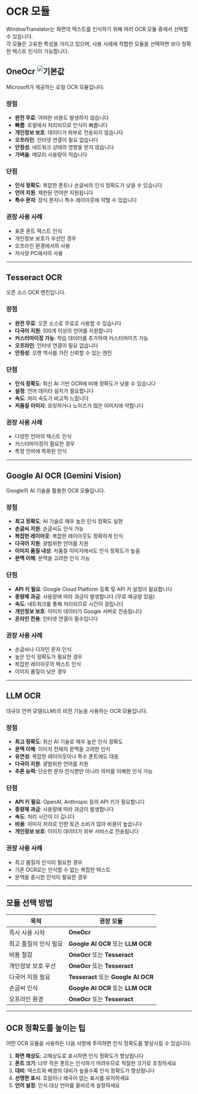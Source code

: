 # OCR 모듈

WindowTranslator는 화면의 텍스트를 인식하기 위해 여러 OCR 모듈 중에서 선택할 수 있습니다.  
각 모듈은 고유한 특성을 가지고 있으며, 사용 사례에 적합한 모듈을 선택하면 보다 정확한 텍스트 인식이 가능합니다.

## OneOcr ![기본값](https://img.shields.io/badge/기본값-brightgreen)

Microsoft가 제공하는 로컬 OCR 모듈입니다.

### 장점
- **완전 무료**: 어떠한 비용도 발생하지 않습니다
- **빠름**: 로컬에서 처리되므로 인식이 빠릅니다
- **개인정보 보호**: 데이터가 외부로 전송되지 않습니다
- **오프라인**: 인터넷 연결이 필요 없습니다
- **안정성**: 네트워크 상태의 영향을 받지 않습니다
- **가벼움**: 메모리 사용량이 적습니다

### 단점
- **인식 정확도**: 복잡한 폰트나 손글씨의 인식 정확도가 낮을 수 있습니다
- **언어 지원**: 제한된 언어만 지원됩니다
- **특수 문자**: 장식 문자나 특수 레이아웃에 약할 수 있습니다

### 권장 사용 사례
- 표준 폰트 텍스트 인식
- 개인정보 보호가 우선인 경우
- 오프라인 환경에서의 사용
- 저사양 PC에서의 사용

---

## Tesseract OCR

오픈 소스 OCR 엔진입니다.

### 장점
- **완전 무료**: 오픈 소스로 무료로 사용할 수 있습니다
- **다국어 지원**: 100개 이상의 언어를 지원합니다
- **커스터마이징 가능**: 학습 데이터를 추가하여 커스터마이즈 가능
- **오프라인**: 인터넷 연결이 필요 없습니다
- **안정성**: 오랜 역사를 가진 신뢰할 수 있는 엔진

### 단점
- **인식 정확도**: 최신 AI 기반 OCR에 비해 정확도가 낮을 수 있습니다
- **설정**: 언어 데이터 설치가 필요합니다
- **속도**: 처리 속도가 비교적 느립니다
- **저품질 이미지**: 흐릿하거나 노이즈가 많은 이미지에 약합니다

### 권장 사용 사례
- 다양한 언어의 텍스트 인식
- 커스터마이징이 필요한 경우
- 특정 언어에 특화된 인식

---

## Google AI OCR (Gemini Vision)

Google의 AI 기술을 활용한 OCR 모듈입니다.

### 장점
- **최고 정확도**: AI 기술로 매우 높은 인식 정확도 실현
- **손글씨 지원**: 손글씨도 인식 가능
- **복잡한 레이아웃**: 복잡한 레이아웃도 정확하게 인식
- **다국어 지원**: 광범위한 언어를 지원
- **이미지 품질 내성**: 저품질 이미지에서도 인식 정확도가 높음
- **문맥 이해**: 문맥을 고려한 인식 가능

### 단점
- **API 키 필요**: Google Cloud Platform 등록 및 API 키 설정이 필요합니다
- **종량제 과금**: 사용량에 따라 과금이 발생합니다 (무료 제공량 있음)
- **속도**: 네트워크를 통해 처리되므로 시간이 걸립니다
- **개인정보 보호**: 이미지 데이터가 Google 서버로 전송됩니다
- **온라인 전용**: 인터넷 연결이 필수입니다

### 권장 사용 사례
- 손글씨나 디자인 문자 인식
- 높은 인식 정확도가 필요한 경우
- 복잡한 레이아웃의 텍스트 인식
- 이미지 품질이 낮은 경우

---

## LLM OCR

대규모 언어 모델(LLM)의 비전 기능을 사용하는 OCR 모듈입니다.

### 장점
- **최고 정확도**: 최신 AI 기술로 매우 높은 인식 정확도
- **문맥 이해**: 이미지 전체의 문맥을 고려한 인식
- **유연성**: 복잡한 레이아웃이나 특수 폰트에도 대응
- **다국어 지원**: 광범위한 언어를 지원
- **추론 능력**: 단순한 문자 인식뿐만 아니라 의미를 이해한 인식 가능

### 단점
- **API 키 필요**: OpenAI, Anthropic 등의 API 키가 필요합니다
- **종량제 과금**: 사용량에 따라 과금이 발생합니다
- **속도**: 처리 시간이 더 깁니다
- **비용**: 이미지 처리로 인한 토큰 소비가 많아 비용이 높습니다
- **개인정보 보호**: 이미지 데이터가 외부 서비스로 전송됩니다

### 권장 사용 사례
- 최고 품질의 인식이 필요한 경우
- 기존 OCR로는 인식할 수 없는 복잡한 텍스트
- 문맥을 중시한 인식이 필요한 경우

---

## 모듈 선택 방법

| 목적 | 권장 모듈 |
|------|-----------|
| 즉시 사용 시작 | **OneOcr** |
| 최고 품질의 인식 필요 | **Google AI OCR** 또는 **LLM OCR** |
| 비용 절감 | **OneOcr** 또는 **Tesseract** |
| 개인정보 보호 우선 | **OneOcr** 또는 **Tesseract** |
| 다국어 지원 필요 | **Tesseract** 또는 **Google AI OCR** |
| 손글씨 인식 | **Google AI OCR** 또는 **LLM OCR** |
| 오프라인 환경 | **OneOcr** 또는 **Tesseract** |

---

## OCR 정확도를 높이는 팁

어떤 OCR 모듈을 사용하든 다음 사항에 주의하면 인식 정확도를 향상시킬 수 있습니다:

1. **화면 해상도**: 고해상도로 표시하면 인식 정확도가 향상됩니다
2. **폰트 크기**: 너무 작은 폰트는 인식하기 어려우므로 적절한 크기로 조정하세요
3. **대비**: 텍스트와 배경의 대비가 높을수록 인식 정확도가 향상됩니다
4. **선명한 표시**: 흐림이나 왜곡이 없는 표시를 유지하세요
5. **언어 설정**: 인식 대상 언어를 올바르게 설정하세요
